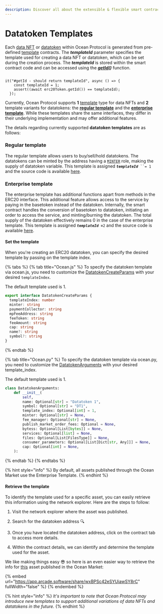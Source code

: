 ```yaml
---
description: Discover all about the extensible & flexible smart contract templates.
---
```


# Datatoken Templates

Each [data NFT](data-nfts.md) or [datatoken](datatokens.md) within Ocean Protocol is generated from pre-defined [template](https://github.com/oceanprotocol/contracts/tree/main/contracts/templates) contracts. The _**templateId**_ parameter specifies the template used for creating a data NFT or datatoken, which can be set during the creation process. The _**templateId**_ is stored within the smart contract code and can be accessed using the [_**getId**_](https://github.com/oceanprotocol/contracts/blob/9e29194d910f28a4f0ef17ce6dc8a70741f63309/contracts/interfaces/IERC20Template.sol#L134)_**()**_ function.

```solidity

it("#getId - should return templateId", async () => {
    const templateId = 1;
    assert((await erc20Token.getId()) == templateId);
  });

```

Currently, Ocean Protocol supports **1** [template](https://github.com/oceanprotocol/contracts/blob/main/contracts/templates/ERC721Template.sol) type for data NFTs and **2** template variants for datatokens: the [**regular template**](https://github.com/oceanprotocol/contracts/blob/main/contracts/templates/ERC20Template.sol) and the [**enterprise template**](https://github.com/oceanprotocol/contracts/blob/main/contracts/templates/ERC20TemplateEnterprise.sol). While these templates share the same interfaces, they differ in their underlying implementation and may offer additional features.

The details regarding currently supported **datatoken templates** are as follows:

### **Regular template**

The regular template allows users to buy/sell/hold datatokens. The datatokens can be minted by the address having a [`MINTER`](roles.md#minter) role, making the supply of datatoken variable. This template is assigned _**`templateId`**_` ``= 1` and the source code is available [here](https://github.com/oceanprotocol/contracts/blob/v4main/contracts/templates/ERC20Template.sol).

### **Enterprise template**

The enterprise template has additional functions apart from methods in the ERC20 interface. This additional feature allows access to the service by paying in the basetoken instead of the datatoken. Internally, the smart contract handles the conversion of basetoken to datatoken, initiating an order to access the service, and minting/burning the datatoken. The total supply of the datatoken effectively remains 0 in the case of the enterprise template. This template is assigned _**`templateId =`**_`2` and the source code is available [here](https://github.com/oceanprotocol/contracts/blob/v4main/contracts/templates/ERC20TemplateEnterprise.sol).

#### Set the template

When you're creating an ERC20 datatoken, you can specify the desired template by passing on the template index.&#x20;

{% tabs %}
{% tab title="Ocean.js" %}
To specify the datatoken template via ocean.js, you need to customize the [DatatokenCreateParams](https://github.com/oceanprotocol/ocean.js/blob/ae2ff1ccde53ace9841844c316a855de271f9a3f/src/%40types/Datatoken.ts#L3) with your desired `templateIndex`.&#x20;

The default template used is 1.

```typescript
export interface DatatokenCreateParams {
  templateIndex: number
  minter: string
  paymentCollector: string
  mpFeeAddress: string
  feeToken: string
  feeAmount: string
  cap: string
  name?: string
  symbol?: string
}
```
{% endtab %}

{% tab title="Ocean.py" %}
To specify the datatoken template via ocean.py, you need to customize the [DatatokenArguments](https://github.com/oceanprotocol/ocean.py/blob/bad11fb3a4cb00be8bab8febf3173682e1c091fd/ocean_lib/models/datatoken_base.py#L64) with your desired template\_index.&#x20;

The default template used is 1.

```python
class DatatokenArguments:
    def __init__(
        self,
        name: Optional[str] = "Datatoken 1",
        symbol: Optional[str] = "DT1",
        template_index: Optional[int] = 1,
        minter: Optional[str] = None,
        fee_manager: Optional[str] = None,
        publish_market_order_fees: Optional = None,
        bytess: Optional[List[bytes]] = None,
        services: Optional[list] = None,
        files: Optional[List[FilesType]] = None,
        consumer_parameters: Optional[List[Dict[str, Any]]] = None,
        cap: Optional[int] = None,
    ):
```
{% endtab %}
{% endtabs %}

{% hint style="info" %}
By default, all assets published through the Ocean Market use the Enterprise Template.&#x20;
{% endhint %}

#### Retrieve the template

To identify the template used for a specific asset, you can easily retrieve this information using the network explorer. Here are the steps to follow:

1. Visit the network explorer where the asset was published.
2. Search for the datatoken address :mag:
3. Once you have located the datatoken address, click on the contract tab to access more details.
4.  Within the contract details, we can identify and determine the template used for the asset.

    &#x20;

We like making things easy :sunglasses: so here is an even easier way to retrieve the info for [this](https://market.oceanprotocol.com/asset/did:op:cd086344c275bc7c560e91d472be069a24921e73a2c3798fb2b8caadf8d245d6) asset published in the Ocean Market:&#x20;

{% embed url="https://app.arcade.software/share/wxBPSc42eSYUiawSY8rC" fullWidth="false" %}
{% endembed %}

{% hint style="info" %}
_It's important to note that Ocean Protocol may introduce new templates to support additional variations of data NFTs and datatokens in the future._
{% endhint %}
